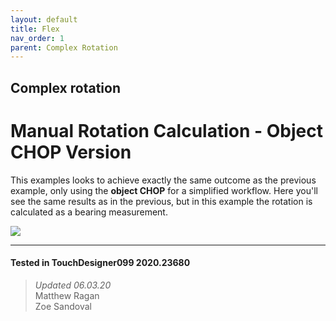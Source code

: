 ```yaml
---
layout: default
title: Flex
nav_order: 1
parent: Complex Rotation
---
```


## Complex rotation
# Manual Rotation Calculation - Object CHOP Version

This examples looks to achieve exactly the same outcome as the previous example, only using the **object CHOP** for a simplified workflow. Here you'll see the same results as in the previous, but in this example the rotation is calculated as a bearing measurement.

![](../../assets/img/complex-rotation/manual-rotation-object/manual-rotation-object-01.jpg)	

---

#### Tested in TouchDesigner099 2020.23680 
>*Updated 06.03.20*  
Matthew Ragan  
Zoe Sandoval   